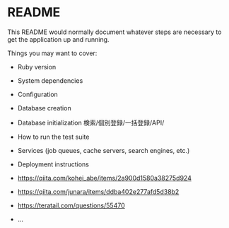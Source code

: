 # README

This README would normally document whatever steps are necessary to get the
application up and running.

Things you may want to cover:

* Ruby version

* System dependencies

* Configuration

* Database creation

* Database initialization 検索/個別登録/一括登録/API/

* How to run the test suite

* Services (job queues, cache servers, search engines, etc.)

* Deployment instructions
* https://qiita.com/kohei_abe/items/2a900d1580a38275d924
* https://qiita.com/junara/items/ddba402e277afd5d38b2
* https://teratail.com/questions/55470
* ...

